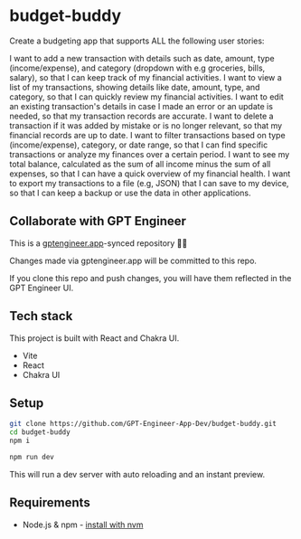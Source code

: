 # budget-buddy

Create a budgeting app that supports ALL the following user stories:

I want to add a new transaction with details such as date, amount, type (income/expense), and category (dropdown with e.g groceries, bills, salary), so that I can keep track of my financial activities.
I want to view a list of my transactions, showing details like date, amount, type, and category, so that I can quickly review my financial activities.
I want to edit an existing transaction's details in case I made an error or an update is needed, so that my transaction records are accurate.
I want to delete a transaction if it was added by mistake or is no longer relevant, so that my financial records are up to date.
I want to filter transactions based on type (income/expense), category, or date range, so that I can find specific transactions or analyze my finances over a certain period.
I want to see my total balance, calculated as the sum of all income minus the sum of all expenses, so that I can have a quick overview of my financial health.
I want to export my transactions to a file (e.g, JSON) that I can save to my device, so that I can keep a backup or use the data in other applications.



## Collaborate with GPT Engineer

This is a [gptengineer.app](https://gptengineer.app)-synced repository 🌟🤖

Changes made via gptengineer.app will be committed to this repo.

If you clone this repo and push changes, you will have them reflected in the GPT Engineer UI.

## Tech stack

This project is built with React and Chakra UI.

- Vite
- React
- Chakra UI

## Setup

```sh
git clone https://github.com/GPT-Engineer-App-Dev/budget-buddy.git
cd budget-buddy
npm i
```

```sh
npm run dev
```

This will run a dev server with auto reloading and an instant preview.

## Requirements

- Node.js & npm - [install with nvm](https://github.com/nvm-sh/nvm#installing-and-updating)
